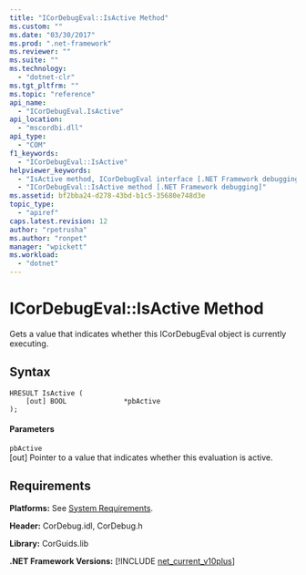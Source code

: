 ```yaml
---
title: "ICorDebugEval::IsActive Method"
ms.custom: ""
ms.date: "03/30/2017"
ms.prod: ".net-framework"
ms.reviewer: ""
ms.suite: ""
ms.technology: 
  - "dotnet-clr"
ms.tgt_pltfrm: ""
ms.topic: "reference"
api_name: 
  - "ICorDebugEval.IsActive"
api_location: 
  - "mscordbi.dll"
api_type: 
  - "COM"
f1_keywords: 
  - "ICorDebugEval::IsActive"
helpviewer_keywords: 
  - "IsActive method, ICorDebugEval interface [.NET Framework debugging]"
  - "ICorDebugEval::IsActive method [.NET Framework debugging]"
ms.assetid: bf2bba24-d278-43bd-b1c5-35680e748d3e
topic_type: 
  - "apiref"
caps.latest.revision: 12
author: "rpetrusha"
ms.author: "ronpet"
manager: "wpickett"
ms.workload: 
  - "dotnet"
---
```

# ICorDebugEval::IsActive Method
Gets a value that indicates whether this ICorDebugEval object is currently executing.  
  
## Syntax  
  
```  
HRESULT IsActive (  
    [out] BOOL              *pbActive  
);  
```  
  
#### Parameters  
 `pbActive`  
 [out] Pointer to a value that indicates whether this evaluation is active.  
  
## Requirements  
 **Platforms:** See [System Requirements](../../../../docs/framework/get-started/system-requirements.md).  
  
 **Header:** CorDebug.idl, CorDebug.h  
  
 **Library:** CorGuids.lib  
  
 **.NET Framework Versions:** [!INCLUDE [net_current_v10plus](../../../../includes/net-current-v10plus-md.md)]
